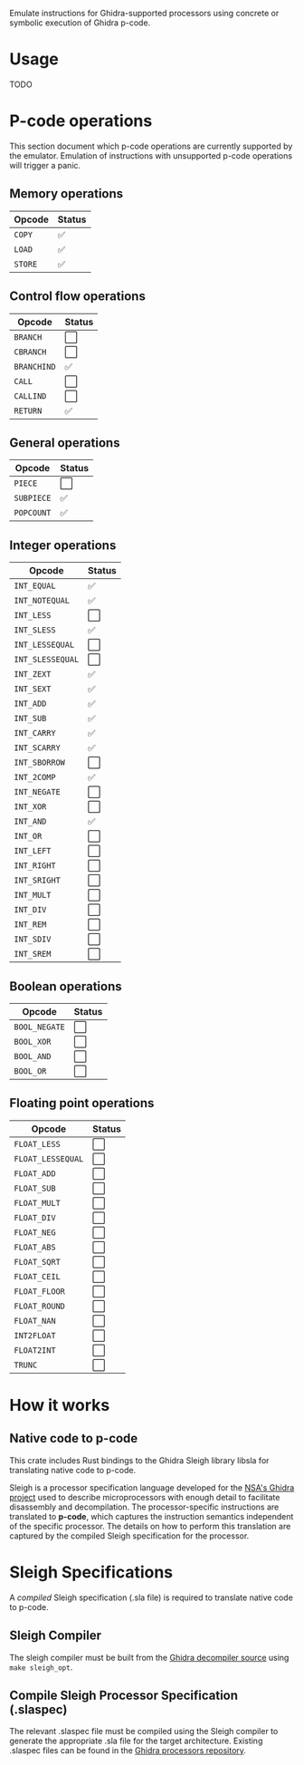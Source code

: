 Emulate instructions for Ghidra-supported processors using concrete or symbolic execution of Ghidra p-code.

# Usage

TODO

# P-code operations

This section document which p-code operations are currently supported by the emulator. Emulation of instructions with unsupported p-code operations will trigger a panic.

## Memory operations

| Opcode      | Status |
| ----------- | ------ |
| `COPY`      | ✅     |
| `LOAD`      | ✅     |
| `STORE`     | ✅     |

## Control flow operations

| Opcode      | Status |
| ----------- | ------ |
| `BRANCH`    | ⬜     |
| `CBRANCH`   | ⬜     |
| `BRANCHIND` | ✅     |
| `CALL`      | ⬜     |
| `CALLIND`   | ⬜     |
| `RETURN`    | ✅     |


## General operations

| Opcode     | Status |
| ---------- | ------ |
| `PIECE`    | ⬜     |
| `SUBPIECE` | ✅     |
| `POPCOUNT` | ✅     |

## Integer operations

| Opcode           | Status |
| ---------------- | ------ |
| `INT_EQUAL`      | ✅     |
| `INT_NOTEQUAL`   | ✅     |
| `INT_LESS`       | ⬜     |
| `INT_SLESS`      | ✅     |
| `INT_LESSEQUAL`  | ⬜     |
| `INT_SLESSEQUAL` | ⬜     |
| `INT_ZEXT`       | ✅     |
| `INT_SEXT`       | ✅     |
| `INT_ADD`        | ✅     |
| `INT_SUB`        | ✅     |
| `INT_CARRY`      | ✅     |
| `INT_SCARRY`     | ✅     |
| `INT_SBORROW`    | ⬜     |
| `INT_2COMP`      | ✅     |
| `INT_NEGATE`     | ⬜     |
| `INT_XOR`        | ⬜     |
| `INT_AND`        | ✅     |
| `INT_OR`         | ⬜     |
| `INT_LEFT`       | ⬜     |
| `INT_RIGHT`      | ⬜     |
| `INT_SRIGHT`     | ⬜     |
| `INT_MULT`       | ⬜     |
| `INT_DIV`        | ⬜     |
| `INT_REM`        | ⬜     |
| `INT_SDIV`       | ⬜     |
| `INT_SREM`       | ⬜     |

## Boolean operations

| Opcode        | Status |
| ------------- | ------ |
| `BOOL_NEGATE` | ⬜     |
| `BOOL_XOR`    | ⬜     |
| `BOOL_AND`    | ⬜     |
| `BOOL_OR`     | ⬜     |

## Floating point operations

| Opcode            | Status  |
| ----------------- | ------- |
| `FLOAT_LESS`      | ⬜      |
| `FLOAT_LESSEQUAL` | ⬜      |
| `FLOAT_ADD`       | ⬜      |
| `FLOAT_SUB`       | ⬜      |
| `FLOAT_MULT`      | ⬜      |
| `FLOAT_DIV`       | ⬜      |
| `FLOAT_NEG`       | ⬜      |
| `FLOAT_ABS`       | ⬜      |
| `FLOAT_SQRT`      | ⬜      |
| `FLOAT_CEIL`      | ⬜      |
| `FLOAT_FLOOR`     | ⬜      |
| `FLOAT_ROUND`     | ⬜      |
| `FLOAT_NAN`       | ⬜      |
| `INT2FLOAT`       | ⬜      |
| `FLOAT2INT`       | ⬜      |
| `TRUNC`           | ⬜      |

# How it works

## Native code to p-code

This crate includes Rust bindings to the Ghidra Sleigh library libsla for translating native code to p-code.

Sleigh is a processor specification language developed for the [NSA's Ghidra project](https://github.com/NationalSecurityAgency/ghidra) used to describe microprocessors with enough detail to facilitate disassembly and decompilation. The processor-specific instructions are translated to **p-code**, which captures the instruction semantics independent of the specific processor. The details on how to perform this translation are captured by the compiled Sleigh specification for the processor.

# Sleigh Specifications

A _compiled_ Sleigh specification (.sla file) is required to translate native code to p-code.

## Sleigh Compiler

The sleigh compiler must be built from the [Ghidra decompiler source](https://github.com/NationalSecurityAgency/ghidra/blob/stable/Ghidra/Features/Decompiler/src/decompile/cpp) using `make sleigh_opt`.

## Compile Sleigh Processor Specification (.slaspec)

The relevant .slaspec file must be compiled using the Sleigh compiler to generate the appropriate .sla file for the target architecture. Existing .slaspec files can be found in the [Ghidra processors repository](https://github.com/NationalSecurityAgency/ghidra/tree/stable/Ghidra/Processors).

